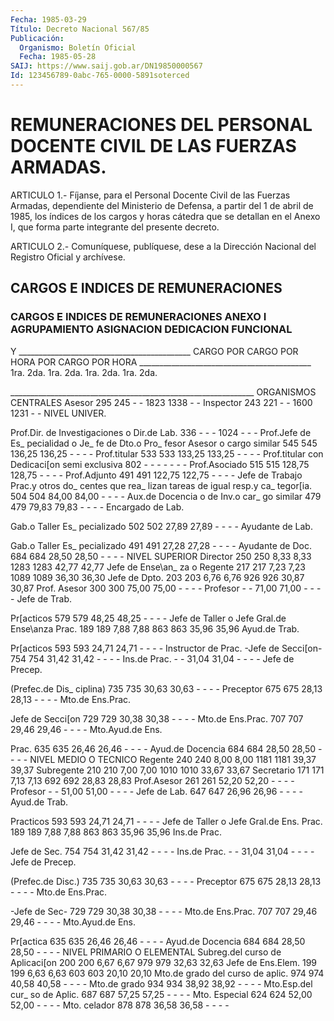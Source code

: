 ```yaml
---
Fecha: 1985-03-29
Título: Decreto Nacional 567/85
Publicación:
  Organismo: Boletín Oficial
  Fecha: 1985-05-28
SAIJ: https://www.saij.gob.ar/DN19850000567
Id: 123456789-0abc-765-0000-5891soterced
---
```

# REMUNERACIONES DEL PERSONAL DOCENTE CIVIL DE LAS FUERZAS ARMADAS.

<a id="1"></a>
ARTICULO  1.-  Fíjanse,  para  el  Personal  Docente  Civil  de las Fuerzas  Armadas,  dependiente  del Ministerio de Defensa, a partir del 1 de abril de 1985, los índices  de  los cargos y horas cátedra que  se  detallan  en  el Anexo I, que forma parte  integrante  del presente decreto.

<a id="2"></a>
ARTICULO  2.- Comuníquese, publíquese, dese a la Dirección Nacional del Registro Oficial y archívese.

## CARGOS E INDICES DE REMUNERACIONES

### CARGOS E INDICES DE REMUNERACIONES        ANEXO I AGRUPAMIENTO             ASIGNACION        DEDICACION FUNCIONAL

<a id="1"></a>
Y            ___________________________________________  CARGO           POR CARGO POR HORA     POR CARGO  POR HORA                  ___________________________________________                  1ra. 2da. 1ra. 2da.    1ra. 2da.  1ra. 2da.

_____________________________________________________________ ORGANISMOS CENTRALES Asesor            295  245   -     -    1823  1338   -    - Inspector         243  221   -     -    1600  1231   -    - NIVEL UNIVER.

Prof.Dir. de Investigaciones o Dir.de Lab.     336   -    -     -    1024    -    -    - Prof.Jefe de Es_ pecialidad o Je_ fe de Dto.o Pro_ fesor Asesor o cargo similar     545  545 136,25 136,25  -     -    -    - Prof.titular      533  533 133,25 133,25  -     -    -    - Prof.titular con Dedicaci[on semi exclusiva         802   -    -      -     -     -    -    - Prof.Asociado     515  515 128,75 128,75  -     -    -    - Prof.Adjunto      491  491 122,75 122,75  -     -    -    - Jefe de Trabajo Prac.y otros do_ centes que rea_ lizan tareas de igual resp.y ca_ tegor[ia.         504  504  84,00  84,00  -     -    -    - Aux.de Docencia o de Inv.o car_ go similar        479  479  79,83  79,83  -     -    -    - Encargado de Lab.

Gab.o Taller Es_ pecializado       502  502  27,89  27,89  -     -    -    - Ayudante de Lab.

Gab.o Taller Es_ pecializado       491  491  27,28  27,28  -     -    -    - Ayudante de Doc.  684  684  28,50  28,50  -     -    -    - NIVEL SUPERIOR Director          250  250   8,33   8,33 1283 1283 42,77 42,77 Jefe de Ense\an_ za o Regente      217  217   7,23   7,23 1089 1089 36,30 36,30 Jefe de Dpto.     203  203   6,76   6,76  926  926 30,87 30,87 Prof. Asesor      300  300  75,00  75,00   -    -    -     - Profesor           -    -   71,00  71,00   -    -    -     - Jefe de Trab.

Pr[acticos        579  579  48,25  48,25   -    -    -     - Jefe de Taller o Jefe Gral.de Ense\anza Prac.   189  189   7,88   7,88  863  863 35,96 35,96 Ayud.de Trab.

Pr[acticos        593  593  24,71  24,71   -    -    -     - Instructor de Prac. -Jefe de Secci[on-         754  754  31,42  31,42  -     -    -    - Ins.de Prac.       -    -   31,04  31,04  -     -    -    - Jefe de Precep.

(Prefec.de Dis_ ciplina)          735  735  30,63  30,63  -     -    -    - Preceptor         675  675  28,13  28,13  -     -    -    - Mto.de Ens.Prac.

Jefe de Secci[on  729  729  30,38  30,38  -     -    -    - Mto.de Ens.Prac.  707  707  29,46  29,46  -     -    -    - Mto.Ayud.de Ens.

Prac.             635  635  26,46  26,46  -     -    -    - Ayud.de Docencia  684  684  28,50  28,50  -     -    -    - NIVEL MEDIO O TECNICO Regente           240  240   8,00   8,00 1181 1181 39,37 39,37 Subregente        210  210   7,00   7,00 1010 1010 33,67 33,67 Secretario        171  171   7,13   7,13  692  692 28,83 28,83 Prof.Asesor       261  261  52,20  52,20  -     -    -    - Profesor           -    -   51,00  51,00  -     -    -    - Jefe de Lab.      647  647  26,96  26,96  -     -    -    - Ayud.de Trab.

Practicos         593  593  24,71  24,71  -     -    -    - Jefe de Taller o Jefe Gral.de Ens. Prac.        189  189   7,88   7,88  863  863 35,96 35,96 Ins.de Prac.

Jefe de Sec.      754  754  31,42  31,42  -     -    -    - Ins.de Prac.       -    -   31,04  31,04  -     -    -    - Jefe de Precep.

(Prefec.de Disc.) 735  735  30,63  30,63  -     -    -    - Preceptor         675  675  28,13  28,13  -     -    -    - Mto.de Ens.Prac.

-Jefe de Sec-     729  729  30,38  30,38  -     -    -    - Mto.de Ens.Prac.  707  707  29,46  29,46  -     -    -    - Mto.Ayud.de Ens.

Pr[actica         635  635  26,46  26,46  -     -    -    - Ayud.de Docencia  684  684  28,50  28,50  -     -    -    - NIVEL PRIMARIO O ELEMENTAL Subreg.del curso de Aplicaci[on    200  200   6,67   6,67  979  979 32,63 32,63 Jefe de Ens.Elem. 199  199   6,63   6,63  603  603 20,10 20,10 Mto.de grado del curso de aplic.   974  974  40,58  40,58  -     -    -    - Mto.de grado      934  934  38,92  38,92  -     -    -    - Mto.Esp.del cur_ so de Aplic.      687  687  57,25  57,25  -     -    -    - Mto. Especial     624  624  52,00  52,00  -     -    -    - Mto.  celador       878  878  36,58  36,58  -     -    -    -